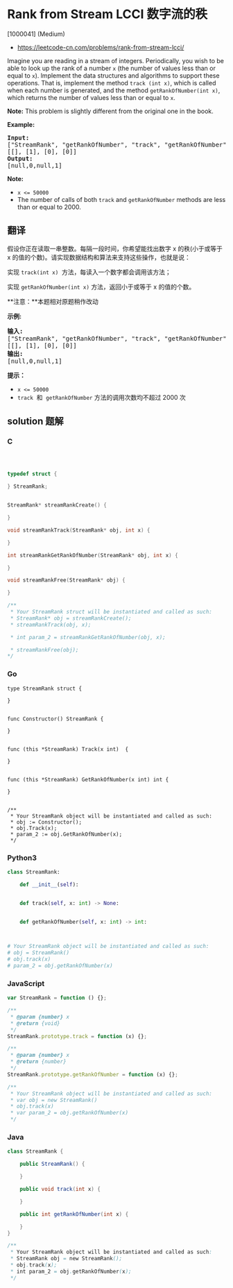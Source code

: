 # Rank from Stream LCCI 数字流的秩

[1000041] (Medium)

- https://leetcode-cn.com/problems/rank-from-stream-lcci/

Imagine you are reading in a stream of integers. Periodically, you wish to be able to look up the rank of a number `x` (the number of values less than or equal to `x`). lmplement the data structures and algorithms to support these operations. That is, implement the method `track (int x)`, which is called when each number is generated, and the method `getRankOfNumber(int x)`, which returns the number of values less than or equal to `x`.

**Note:** This problem is slightly different from the original one in the book.

**Example:**

<pre><strong>Input:</strong>
["StreamRank", "getRankOfNumber", "track", "getRankOfNumber"]
[[], [1], [0], [0]]
<strong>Output:
</strong>[null,0,null,1]
</pre>

**Note:**

- `x <= 50000`
- The number of calls of both `track` and `getRankOfNumber` methods are less than or equal to 2000.

## 翻译

假设你正在读取一串整数。每隔一段时间，你希望能找出数字 x 的秩(小于或等于 x 的值的个数)。请实现数据结构和算法来支持这些操作，也就是说：

实现 `track(int x)`  方法，每读入一个数字都会调用该方法；

实现 `getRankOfNumber(int x)` 方法，返回小于或等于 x 的值的个数。

**注意：**本题相对原题稍作改动

**示例:**

<pre><strong>输入:</strong>
["StreamRank", "getRankOfNumber", "track", "getRankOfNumber"]
[[], [1], [0], [0]]
<strong>输出:
</strong>[null,0,null,1]
</pre>

**提示：**

- `x <= 50000`
- `track`  和  `getRankOfNumber` 方法的调用次数均不超过 2000 次

## solution 题解

### C

```c



typedef struct {

} StreamRank;


StreamRank* streamRankCreate() {

}

void streamRankTrack(StreamRank* obj, int x) {

}

int streamRankGetRankOfNumber(StreamRank* obj, int x) {

}

void streamRankFree(StreamRank* obj) {

}

/**
 * Your StreamRank struct will be instantiated and called as such:
 * StreamRank* obj = streamRankCreate();
 * streamRankTrack(obj, x);

 * int param_2 = streamRankGetRankOfNumber(obj, x);

 * streamRankFree(obj);
*/
```

### Go

```golang
type StreamRank struct {

}


func Constructor() StreamRank {

}


func (this *StreamRank) Track(x int)  {

}


func (this *StreamRank) GetRankOfNumber(x int) int {

}


/**
 * Your StreamRank object will be instantiated and called as such:
 * obj := Constructor();
 * obj.Track(x);
 * param_2 := obj.GetRankOfNumber(x);
 */
```

### Python3

```python
class StreamRank:

    def __init__(self):


    def track(self, x: int) -> None:


    def getRankOfNumber(self, x: int) -> int:



# Your StreamRank object will be instantiated and called as such:
# obj = StreamRank()
# obj.track(x)
# param_2 = obj.getRankOfNumber(x)
```

### JavaScript

```javascript
var StreamRank = function () {};

/**
 * @param {number} x
 * @return {void}
 */
StreamRank.prototype.track = function (x) {};

/**
 * @param {number} x
 * @return {number}
 */
StreamRank.prototype.getRankOfNumber = function (x) {};

/**
 * Your StreamRank object will be instantiated and called as such:
 * var obj = new StreamRank()
 * obj.track(x)
 * var param_2 = obj.getRankOfNumber(x)
 */
```

### Java

```java
class StreamRank {

    public StreamRank() {

    }

    public void track(int x) {

    }

    public int getRankOfNumber(int x) {

    }
}

/**
 * Your StreamRank object will be instantiated and called as such:
 * StreamRank obj = new StreamRank();
 * obj.track(x);
 * int param_2 = obj.getRankOfNumber(x);
 */
```
